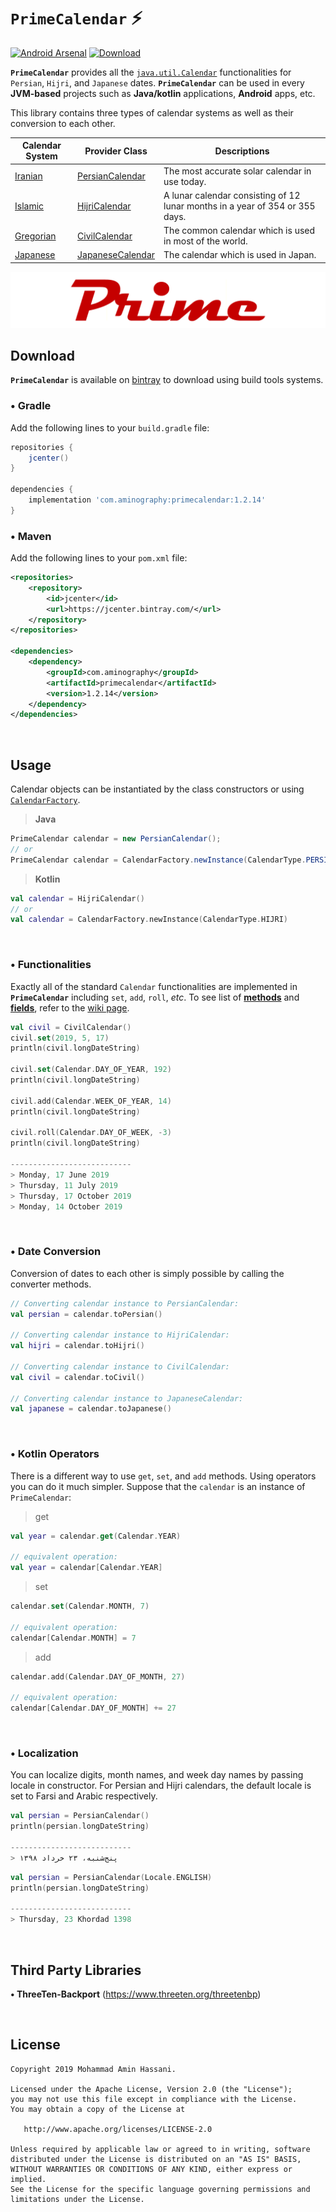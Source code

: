# `PrimeCalendar` :zap:
[![Android Arsenal](https://img.shields.io/badge/Android%20Arsenal-PrimeCalendar-brightgreen.svg?style=flat)](https://android-arsenal.com/details/1/7744)
[![Download](https://api.bintray.com/packages/aminography/maven/PrimeCalendar/images/download.svg) ](https://bintray.com/aminography/maven/PrimeCalendar/_latestVersion)

**`PrimeCalendar`** provides all the [`java.util.Calendar`](https://docs.oracle.com/javase/7/docs/api/java/util/Calendar.html) functionalities for `Persian`, `Hijri`, and `Japanese` dates.
**`PrimeCalendar`** can be used in every **JVM-based** projects such as **Java/kotlin** applications, **Android** apps, etc.<br/>

This library contains three types of calendar systems as well as their conversion to each other.

  | Calendar System | Provider Class | Descriptions |
  | --- | --- | --- |
  |[Iranian](https://en.wikipedia.org/wiki/Iranian_calendars)| [PersianCalendar](https://github.com/aminography/PrimeCalendar/blob/master/library/src/main/java/com/aminography/primecalendar/persian/PersianCalendar.kt) | The most accurate solar calendar in use today. |
  |[Islamic](https://en.wikipedia.org/wiki/Islamic_calendar)| [HijriCalendar](https://github.com/aminography/PrimeCalendar/blob/master/library/src/main/java/com/aminography/primecalendar/hijri/HijriCalendar.kt) | A lunar calendar consisting of 12 lunar months in a year of 354 or 355 days. |
  |[Gregorian](https://en.wikipedia.org/wiki/Gregorian_calendar)| [CivilCalendar](https://github.com/aminography/PrimeCalendar/blob/master/library/src/main/java/com/aminography/primecalendar/civil/CivilCalendar.kt) | The common calendar which is used in most of the world. |
  |[Japanese](https://en.wikipedia.org/wiki/Japanese_calendar)| [JapaneseCalendar](https://github.com/aminography/PrimeCalendar/blob/master/library/src/main/java/com/aminography/primecalendar/japanese/JapaneseCalendar.kt) | The calendar which is used in Japan. |

![](static/prime_logo.png)
  
Download
--------
**`PrimeCalendar`** is available on [bintray](https://bintray.com/aminography/maven/PrimeCalendar) to download using build tools systems.

### • Gradle
Add the following lines to your `build.gradle` file:

```gradle
repositories {
    jcenter()
}
  
dependencies {
    implementation 'com.aminography:primecalendar:1.2.14'
}
```

### • Maven
Add the following lines to your `pom.xml` file:

```xml
<repositories>
    <repository>
        <id>jcenter</id>
        <url>https://jcenter.bintray.com/</url>
    </repository>
</repositories>

<dependencies>
    <dependency>
        <groupId>com.aminography</groupId>
        <artifactId>primecalendar</artifactId>
        <version>1.2.14</version>
    </dependency>
</dependencies>
```

<br/>

Usage
-----
Calendar objects can be instantiated by the class constructors or using [`CalendarFactory`](https://github.com/aminography/PrimeCalendar/blob/master/library/src/main/java/com/aminography/primecalendar/common/CalendarFactory.kt).

> **Java**
```java
PrimeCalendar calendar = new PersianCalendar();
// or
PrimeCalendar calendar = CalendarFactory.newInstance(CalendarType.PERSIAN);
```

> **Kotlin**
```kotlin
val calendar = HijriCalendar()
// or
val calendar = CalendarFactory.newInstance(CalendarType.HIJRI)
```

<br/>

### • Functionalities
Exactly all of the standard `Calendar` functionalities are implemented in **`PrimeCalendar`** including `set`, `add`, `roll`, *etc*. 
To see list of [**methods**](https://github.com/aminography/PrimeCalendar/wiki#methods) and [**fields**](https://github.com/aminography/PrimeCalendar/wiki#fields), refer to the [wiki page](https://github.com/aminography/PrimeCalendar/wiki).

```kotlin
val civil = CivilCalendar()
civil.set(2019, 5, 17)
println(civil.longDateString)

civil.set(Calendar.DAY_OF_YEAR, 192)
println(civil.longDateString)

civil.add(Calendar.WEEK_OF_YEAR, 14)
println(civil.longDateString)

civil.roll(Calendar.DAY_OF_WEEK, -3)
println(civil.longDateString)

---------------------------
> Monday, 17 June 2019
> Thursday, 11 July 2019
> Thursday, 17 October 2019
> Monday, 14 October 2019
```

<br/>

### • Date Conversion
Conversion of dates to each other is simply possible by calling the converter methods.

```kotlin
// Converting calendar instance to PersianCalendar:
val persian = calendar.toPersian()

// Converting calendar instance to HijriCalendar:
val hijri = calendar.toHijri()

// Converting calendar instance to CivilCalendar:
val civil = calendar.toCivil()

// Converting calendar instance to JapaneseCalendar:
val japanese = calendar.toJapanese()
```

<br/>

### • Kotlin Operators
There is a different way to use `get`, `set`, and `add` methods. Using operators you can do it much simpler.
Suppose that the `calendar` is an instance of `PrimeCalendar`:

> get
```kotlin
val year = calendar.get(Calendar.YEAR)

// equivalent operation:
val year = calendar[Calendar.YEAR]
```

> set
```kotlin
calendar.set(Calendar.MONTH, 7)

// equivalent operation:
calendar[Calendar.MONTH] = 7
```

> add
```kotlin
calendar.add(Calendar.DAY_OF_MONTH, 27)

// equivalent operation:
calendar[Calendar.DAY_OF_MONTH] += 27
```

<br/>

### • Localization
You can localize digits, month names, and week day names by passing locale in constructor. For Persian and Hijri calendars, the default locale is set to Farsi and Arabic respectively.

```kotlin
val persian = PersianCalendar()
println(persian.longDateString)

---------------------------
> پنج‌شنبه، ۲۳ خرداد ۱۳۹۸
```

```kotlin
val persian = PersianCalendar(Locale.ENGLISH)
println(persian.longDateString)

---------------------------
> Thursday, 23 Khordad 1398
```

<br/>

Third Party Libraries
---------------------
**• ThreeTen-Backport** (https://www.threeten.org/threetenbp)

<br/>

License
--------
```
Copyright 2019 Mohammad Amin Hassani.

Licensed under the Apache License, Version 2.0 (the "License");
you may not use this file except in compliance with the License.
You may obtain a copy of the License at

   http://www.apache.org/licenses/LICENSE-2.0

Unless required by applicable law or agreed to in writing, software
distributed under the License is distributed on an "AS IS" BASIS,
WITHOUT WARRANTIES OR CONDITIONS OF ANY KIND, either express or implied.
See the License for the specific language governing permissions and
limitations under the License.
```
